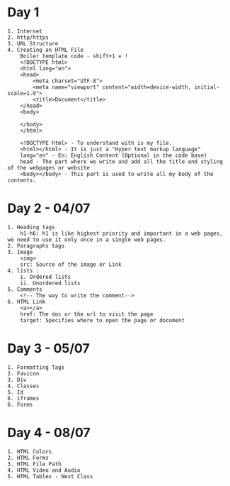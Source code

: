 # Day 1
    1. Internet
    2. http/https
    3. URL Structure
    4. Creating an HTML File
        Boiler template code - shift+1 = !
        <!DOCTYPE html>
        <html lang="en">
        <head>
            <meta charset="UTF-8">
            <meta name="viewport" content="width=device-width, initial-scale=1.0">
            <title>Document</title>
        </head>
        <body>
            
        </body>
        </html>

        <!DOCTYPE html> - To understand with is my file.
        <html></html> - It is just a "Hyper text markup language" 
        lang="en" - En: English Content (Optional in the code base)
        head - The part where we write and add all the title and styling of the webpages or website
        <body></body> - This part is used to write all my body of the contents.


# Day 2 - 04/07
    1. Heading tags 
        h1-h6: h1 is like highest priority and important in a web pages, we need to use it only once in a single web pages.
    2. Paragraphs tags
    3. Image
        <img>
        src: Source of the image or Link
    4. lists :
        i. Ordered lists
        ii. Unordered lists
    5. Comments
        <!-- The way to write the comment-->
    6. HTML Link
        <a></a>
        href: The doc or the url to visit the page
        target: Specifies where to open the page or document

# Day 3 - 05/07
    1. Formatting Tags
    2. Favicon
    3. Div
    4. Classes
    5. Id
    6. iframes
    6. Forms

# Day 4 - 08/07
    1. HTML Colors
    2. HTML Forms
    3. HTML File Path
    4. HTML Video and Audio
    5. HTML Tables - Next Class